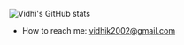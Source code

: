 ![Vidhi's GitHub stats](https://github-readme-stats.vercel.app/api?username=vidhik2002&show_icons=true&theme=radical)

- How to reach me: vidhik2002@gmail.com


